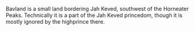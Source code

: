Bavland is a small land bordering Jah Keved, southwest of the Horneater Peaks. Technically it is a part of the Jah Keved princedom, though it is mostly ignored by the highprince there.